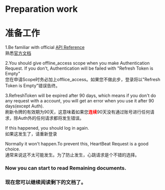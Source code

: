 # Preparation work
# 准备工作   

1.Be familiar with official [API Reference](https://docs.microsoft.com/en-us/graph/api/overview?view=graph-rest-1.0)   
熟悉[官方文档](https://docs.microsoft.com/en-us/graph/api/overview?view=graph-rest-1.0)   
   
2.You should give offline_access scope when you make Authentication Request.
If you don't, Authentication will be failed with "Refresh Token is Empty"   
您在申请Scope时务必加上offlice_access。如果您不做此步，登录将以"Refresh Token is Empty"错误告终。   
   
3.RefreshToken will be expired after 90 days, which means if you don't do
any request with a account, you will get an error when you use it after 90 days(except Auth).   
刷新令牌的有效期为90天，这意味着如果您<font color="red"><b>连续</b></font>90天没有通过账号进行任何请求，除Auth外的任何请求都将发生错误。   
   
If this happened, you should log in again.   
如果这发生了，请重新登录   
   
Normally it won't happen.To prevent this, HeartBeat Request is a good choice.   
通常来说这不太可能发生。为了防止发生，心跳请求是个不错的选择。   
   
   
### Now you can start to read Remaining documents.   
### 现在您可以继续阅读剩下的文档了。
